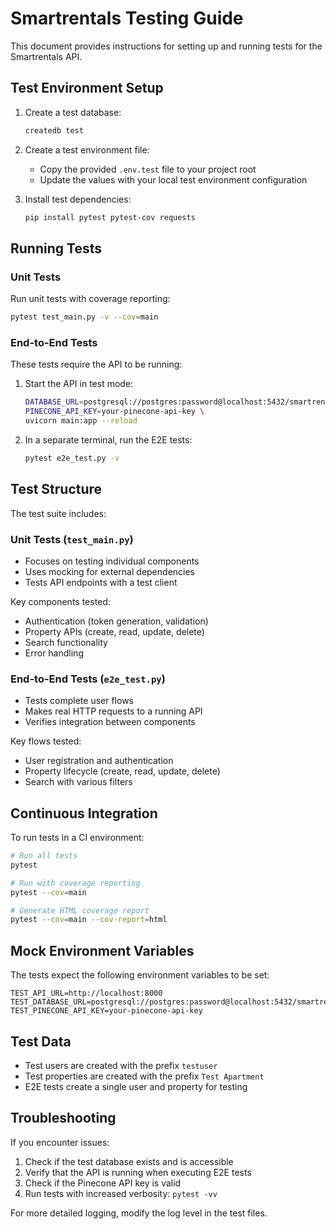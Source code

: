 # Smartrentals Testing Guide

This document provides instructions for setting up and running tests for the Smartrentals API.

## Test Environment Setup

1. Create a test database:
   ```bash
   createdb test
   ```

2. Create a test environment file:
   - Copy the provided `.env.test` file to your project root
   - Update the values with your local test environment configuration

3. Install test dependencies:
   ```bash
   pip install pytest pytest-cov requests
   ```

## Running Tests

### Unit Tests

Run unit tests with coverage reporting:

```bash
pytest test_main.py -v --cov=main
```

### End-to-End Tests

These tests require the API to be running:

1. Start the API in test mode:
   ```bash
   DATABASE_URL=postgresql://postgres:password@localhost:5432/smartrentals_test \
   PINECONE_API_KEY=your-pinecone-api-key \
   uvicorn main:app --reload
   ```

2. In a separate terminal, run the E2E tests:
   ```bash
   pytest e2e_test.py -v
   ```

## Test Structure

The test suite includes:

### Unit Tests (`test_main.py`)

- Focuses on testing individual components
- Uses mocking for external dependencies
- Tests API endpoints with a test client

Key components tested:
- Authentication (token generation, validation)
- Property APIs (create, read, update, delete)
- Search functionality
- Error handling

### End-to-End Tests (`e2e_test.py`)

- Tests complete user flows
- Makes real HTTP requests to a running API
- Verifies integration between components

Key flows tested:
- User registration and authentication
- Property lifecycle (create, read, update, delete)
- Search with various filters

## Continuous Integration

To run tests in a CI environment:

```bash
# Run all tests
pytest

# Run with coverage reporting
pytest --cov=main

# Generate HTML coverage report
pytest --cov=main --cov-report=html
```

## Mock Environment Variables

The tests expect the following environment variables to be set:

```
TEST_API_URL=http://localhost:8000
TEST_DATABASE_URL=postgresql://postgres:password@localhost:5432/smartrentals_test
TEST_PINECONE_API_KEY=your-pinecone-api-key
```

## Test Data

- Test users are created with the prefix `testuser`
- Test properties are created with the prefix `Test Apartment`
- E2E tests create a single user and property for testing

## Troubleshooting

If you encounter issues:

1. Check if the test database exists and is accessible
2. Verify that the API is running when executing E2E tests
3. Check if the Pinecone API key is valid
4. Run tests with increased verbosity: `pytest -vv`

For more detailed logging, modify the log level in the test files.
